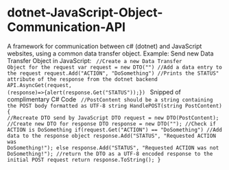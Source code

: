 # dotnet-JavaScript-Object-Communication-API
A framework for communication between c# (dotnet) and JavaScript websites, using a common data transfer object.
Example:
Send new Data Transfer Object in JavaScript:
<code>
//Create a new Data Transfer Object for the request
var request = new DTO("")
//Add a data entry to the request
request.Add("ACTION", "DoSomething")
//Prints the STATUS" attribute of the response from the dotnet backend
API.AsyncGet(request, (response)=>{alert(response.Get("STATUS"));})
</code>
Snipped of complimentary C# Code
<code>
//PostContent should be a string containing the POST body formatted as UTF-8
string HandlePOST(string PostContent)
{
  //Recreate DTO send by JavaScript
  DTO request = new DTO(PostContent);
  //Create new DTO for response
  DTO response = new DTO("");
  //Check if ACTION is DoSomething
  if(request.Get("ACTION") == "DoSomething")
  //Add data to the response object
    response.Add("STATUS", "Requested ACTION was DoSomething!");
  else
    response.Add("STATUS", "Requested ACTION was not DoSomething!");
  //return the DTO as a UTF-8 encoded response to the initial POST request
  return response.ToString();
}
</code>
